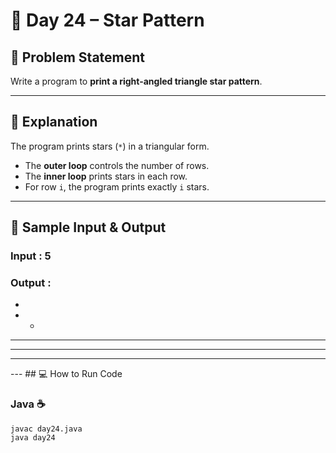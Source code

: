 # 🌟 Day 24 – Star Pattern  

## 🎯 Problem Statement  
Write a program to **print a right-angled triangle star pattern**.  

---

## 📖 Explanation  
The program prints stars (`*`) in a triangular form.  

- The **outer loop** controls the number of rows.  
- The **inner loop** prints stars in each row.  
- For row `i`, the program prints exactly `i` stars.  

---

## 📝 Sample Input & Output  

### Input :  5  

### Output :  

*
* *
* * *
* * * *
* * * * *

--- ## 💻 How to Run Code 
### Java ☕
```
javac day24.java
java day24
